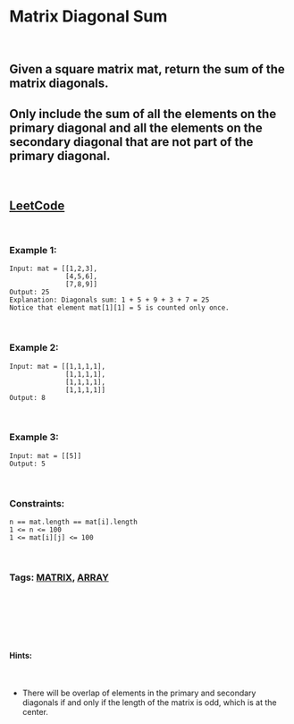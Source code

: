 # Matrix Diagonal Sum

<br>

## Given a square matrix mat, return the sum of the matrix diagonals.

## Only include the sum of all the elements on the primary diagonal and all the elements on the secondary diagonal that are not part of the primary diagonal.

<br>

## [LeetCode](https://leetcode.com/problems/matrix-diagonal-sum/)

<br>
 
### Example 1:
```
Input: mat = [[1,2,3],
              [4,5,6],
              [7,8,9]]
Output: 25
Explanation: Diagonals sum: 1 + 5 + 9 + 3 + 7 = 25
Notice that element mat[1][1] = 5 is counted only once.
```
<br>

### Example 2:
```
Input: mat = [[1,1,1,1],
              [1,1,1,1],
              [1,1,1,1],
              [1,1,1,1]]
Output: 8
```
<br>

### Example 3:
```
Input: mat = [[5]]
Output: 5
```

<br>

### Constraints:
```
n == mat.length == mat[i].length
1 <= n <= 100
1 <= mat[i][j] <= 100
```

<br>

### Tags: [MATRIX](https://leetcode.com/tag/matrix/), [ARRAY](https://leetcode.com/tag/array/)

<br>
<br>
<br>
<br>
<br>

#### Hints: 

<br>

- There will be overlap of elements in the primary and secondary diagonals if and only if the length of the matrix is odd, which is at the center.